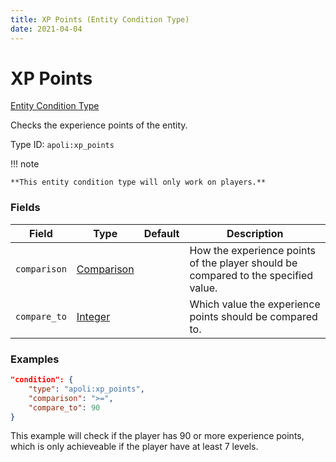 ```yaml
---
title: XP Points (Entity Condition Type)
date: 2021-04-04
---
```


# XP Points

[Entity Condition Type](../entity_condition_types.md)

Checks the experience points of the entity.

Type ID: `apoli:xp_points`

!!! note

    **This entity condition type will only work on players.**

### Fields

Field        | Type                                      | Default | Description
-------------|-------------------------------------------|---------|------------
`comparison` | [Comparison](../data_types/comparison.md) |         | How the experience points of the player should be compared to the specified value.
`compare_to` | [Integer](../data_types/integer.md)       |         | Which value the experience points should be compared to.

### Examples

```json
"condition": {
    "type": "apoli:xp_points",
    "comparison": ">=",
    "compare_to": 90
}
```

This example will check if the player has 90 or more experience points, which is only achieveable if the player have at least 7 levels.
